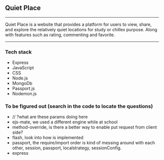 ## Quiet Place

---

Quiet Place is a website that provides a platform for users to view, share, and explore the relatively quiet locations for study or chillex purpose. Along with features such as rating, commenting and favorite.

---

### Tech stack

- Express 
- JavaScript  
- CSS
- Node.js
- MongoDb
- Passport.js
- Nodemon.js

### To be figured out (search in the code to locate the questions)

- // ?what are these params doing here
- ejs-mate, we used a different engine while at school
- method-override, is there a better way to enable put request from client side?
- flash, look into how is implemented
- passport, the require/import order is kind of messing around with each other, session, passport, localstrategy, sessionConfig.
- express

